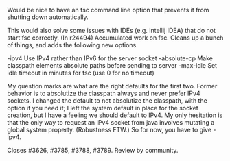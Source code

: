 Would be nice to have an fsc command line option that prevents it from shutting down automatically.

This would also solve some issues with IDEs (e.g. Intellij IDEA) that do not start fsc correctly.
(In r24494) Accumulated work on fsc.  Cleans up a bunch of things, and
adds the following new options.

  -ipv4          Use IPv4 rather than IPv6 for the server socket
  -absolute-cp   Make classpath elements absolute paths before sending to server
  -max-idle      Set idle timeout in minutes for fsc (use 0 for no timeout)

My question marks are what are the right defaults for the first two.
Former behavior is to absolutize the classpath always and never prefer
IPv4 sockets.  I changed the default to not absolutize the classpath,
with the option if you need it; I left the system default in place for
the socket creation, but I have a feeling we should default to IPv4.
My only hesitation is that the only way to request an IPv4 socket from
java involves mutating a global system property.  (Robustness FTW.)
So for now, you have to give -ipv4.

Closes #3626, #3785, #3788, #3789.  Review by community.
